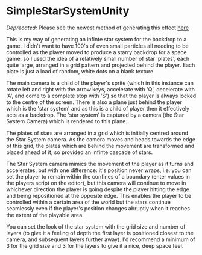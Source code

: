 # SimpleStarSystemUnity


_Deprecated:_ Please see the newest method of generating this effect [here](https://github.com/BrightScreenTV/Star-System-Sphere-Faker)

This is my way of generating an infinte star system for the backdrop to a game. I didn't want to have 100's of even small particles all needing to be controlled as the player moved to produce a starry backdrop for a space game, so I used the idea of a relatively small number of star 'plates', each quite large, arranged in a grid pattern and projected behind the player. Each plate is just a load of random, white dots on a blank texture.

The main camera is a child of the player's sprite (which in this instance can rotate left and right with the arrow keys, accelerate with 'Q', decelerate with 'A', and come to a complete stop with 'S') so that the player is always locked to the centre of the screen. There is also a plane just behind the player which is the 'star system' and as this is a child of player then it effectively acts as a backdrop. The 'star system' is captured by a camera (the Star System Camera) which is rendered to this plane.

The plates of stars are arranged in a grid which is initially centred around the Star System camera. As the camera moves and heads towards the edge of this grid, the plates which are behind the movement are transformed and placed ahead of it, so provided an infinte cascade of stars.

The Star System camera mimics the movement of the player as it turns and accelerates, but with one difference: it's position never wraps, i.e. you can set the player to remain within the confines of a boundary (enter values in the players script on the editor), but this camera will continue to move in whichever direction the player is going despite the player hitting the edge and being repositioned at the opposite edge. This enables the player to be controlled within a certain area of the world but the stars continue seamlessly even if the player's position changes abruptly when it reaches the extent of the playable area.

You can set the look of the star system with the grid size and number of layers (to give it a feeling of depth the first layer is positioned closest to the camera, and subsequent layers further away). I'd recommend a minimum of 3 for the grid size and 3 for the layers to give it a nice, deep space feel.
